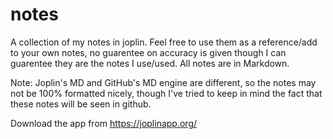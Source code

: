 # notes
A collection of my notes in joplin. Feel free to use them as a reference/add to your own notes, no guarentee on accuracy is given though I can guarentee they are the notes I use/used. All notes are in Markdown.

Note: Joplin's MD and GitHub's MD engine are different, so the notes may not be 100% formatted nicely, though I've tried to keep in mind the fact that these notes will be seen in github.

Download the app from https://joplinapp.org/
